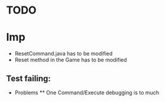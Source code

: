 # TODO
# Imp
* ResetCommand.java has to be modified
* Reset method in the Game has to be modified

## Test failing:
* Problems
** One Command/Execute debugging is to much

